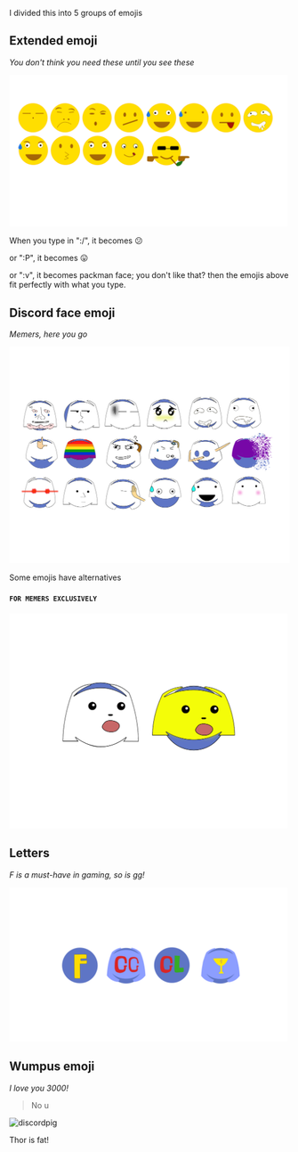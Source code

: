 I divided this into 5 groups of emojis

## Extended emoji

_You don't think you need these until you see these_

<img src="Extrase.png" alt="Extrase" width="500"/>

When you type in ":/", it becomes :confused: 

or ":P", it becomes :stuck_out_tongue: 

or ":v", it becomes packman face; you don't like that? then the emojis above fit perfectly with what you type.

## Discord face emoji

_Memers, here you go_

![DiscordEmoji](DiscordEmoji.png)

Some emojis have alternatives 

#### ```FOR MEMERS EXCLUSIVELY```

<img src="Memers.png" alt="memers" width="500"/>

## Letters 

_F is a must-have in gaming, so is gg!_

<img src="letters.png" alt="letters" width="500"/>

## Wumpus emoji

_I love you 3000!_

> No u 

<img src="discordpig.png" alt="discordpig" width="500"/>

Thor is fat!
